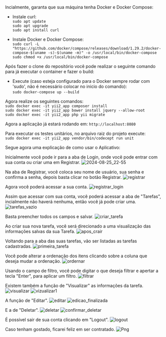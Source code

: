Incialmente, garanta que sua máquina tenha Docker e Docker Compose:

- Instale curl: <br/>
`sudo apt update` <br/>
`sudo apt upgrade` <br/>
`sudo apt install curl` 

- Instale Docker e Docker Compose: <br/>
`sudo curl -L "https://github.com/docker/compose/releases/download/1.29.2/docker-compose-$(uname -s)-$(uname -m)" -o /usr/local/bin/docker-compose` <br/>
`sudo chmod +x /usr/local/bin/docker-compose`

Após fazer o clone do repositório você pode realizar o seguinte comando para já executar o container e fazer o build: <br/>

- Execute (caso esteja configurado para o Docker sempre rodar com 'sudo', não é necessário colocar no inicio do comando): <br/>
`sudo docker-compose up --build`

Agora realize os seguintes comandos: <br/>
`sudo docker exec -it yii2_app composer install` <br/>
`sudo docker exec -it yii2_app bower install jquery --allow-root` <br/>
`sudo docker exec -it yii2_app php yii migrate`

Agora a aplicação já estará rodando em: `http://localhost:8080` 

Para executar os testes unitários, no arquivo raiz do projeto execute: <br/>
`sudo docker exec -it yii2_app vendor/bin/codecept run unit`

Segue agora uma explicação de como usar o Aplicativo:

Inicialmente você pode ir para a aba de Login, onde você pode entrar com sua conta ou criar uma em Registrar.
![2024-08-25_22-55](https://github.com/user-attachments/assets/242f9787-3700-4142-b22a-3ada98d1dd21)

Na aba de Registrar, você coloca seu nome de usuário, sua senha e confirma a senha, depois basta clicar no botão Registrar.
![registrar](https://github.com/user-attachments/assets/7c11fb0f-1ed7-464d-80e1-14c46a2d4d71)

Agora você poderá acessar a sua conta.
![registrar_login](https://github.com/user-attachments/assets/0859aee9-a53e-4d76-810f-a5f3146f1204)


Assim que acessar com sua conta, você poderá acessar a aba de "Tarefas", incialmente não haverá nenhuma, então você já pode criar uma.
![tarefas_vazio](https://github.com/user-attachments/assets/e2892a36-3add-48a7-8c5f-a502a004649c)

Basta preencher todos os campos e salvar.
![criar_tarefa](https://github.com/user-attachments/assets/c8459332-a2e8-4421-84b2-6909a641c16d)

Ao criar sua nova tarefa, você será direcionado a uma visualização das informações salvas da sua Tarefa.
![apos_crair](https://github.com/user-attachments/assets/4702e7be-0f6e-43cc-9bdc-4f986d8d8529)

Voltando para a aba das suas tarefas, vão ser listadas as tarefas cadastradas.
![primeira_tarefa](https://github.com/user-attachments/assets/479dd767-01f5-43c9-bd81-b6a54b34d32b)

Você pode alterar a ordenação dos itens clicando sobre a coluna que deseja mudar a ordenação.
![ordernar](https://github.com/user-attachments/assets/8f8f54e7-e50a-488e-9fb5-8059b0c00738)

Usando o campo de filtro, você pode digitar o que deseja filtrar e apertar a tecla "Enter", para aplicar um filtro.
![filtrar](https://github.com/user-attachments/assets/591c07a5-3ab9-4072-973c-3a56205015f7)

Existem também a função de "Visualizar" as informações da tarefa.
![visualizar](https://github.com/user-attachments/assets/97714f2b-e67f-4f15-874a-41cd962425b6)
![vizualizar1](https://github.com/user-attachments/assets/2ee12b82-32fc-4d17-9b1d-3ed779224def)

A função de "Editar".
![editar](https://github.com/user-attachments/assets/1b772a11-06b2-44cb-9f98-b9db65f4d333)
![edicao_finalizada](https://github.com/user-attachments/assets/280a9968-edb7-493a-a498-2af8741bd12b)

E a de "Deletar".
![deletar](https://github.com/user-attachments/assets/a73919c2-13e5-4c20-8e30-bf32716457bc)
![confirmar_deletar](https://github.com/user-attachments/assets/18f927fa-f808-4fa9-9a8e-59647e631b0a)

É possível sair de sua conta clicando em "Logout".
![logout](https://github.com/user-attachments/assets/de3c9cdb-63c8-4b81-8f7c-3696b7f65f60)

Caso tenham gostado, ficarei feliz em ser contratado.
![Png](https://github.com/user-attachments/assets/ef5b6ef1-7696-4ab3-9448-c982b455821e)






